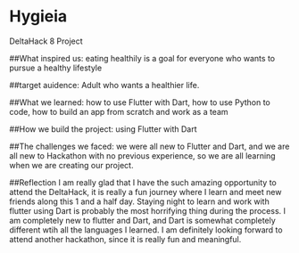 # Hygieia
DeltaHack 8 Project

##What inspired us: 
eating healthily is a goal for everyone who wants to pursue a healthy lifestyle

##target auidence:
Adult who wants a healthier life.


##What we learned: 
how to use Flutter with Dart, how to use Python to code, how to build an app from scratch and work as a team

##How we build the project: 
using Flutter with Dart

##The challenges we faced: 
we were all new to Flutter and Dart, and we are all new to Hackathon with no previous experience, so we are all learning when we are creating our project.

##Reflection
I am really glad that I have the such amazing opportunity to attend the DeltaHack, it is really a fun journey where I learn and meet new friends along this 1 and a half day.
Staying night to learn and work with flutter using Dart is probably the most horrifying thing during the process. 
I am completely new to flutter and Dart, and Dart is somewhat completely different wtih all the languages I learned.
I am definitely looking forward to attend another hackathon, since it is really fun and meaningful.
